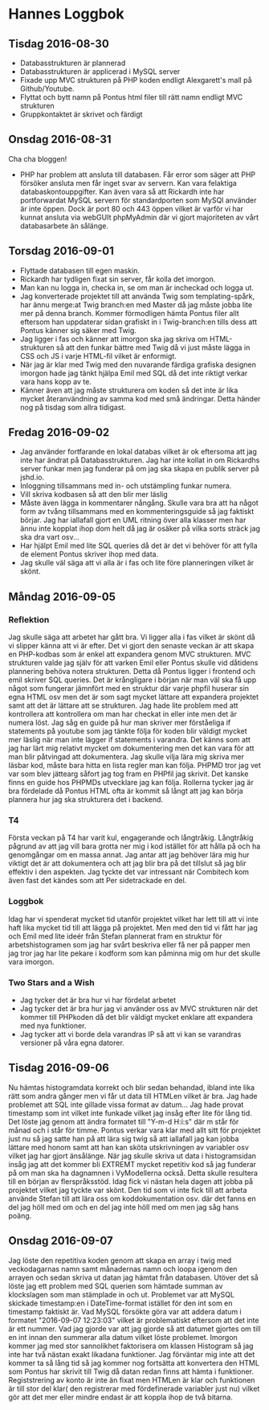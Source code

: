 # Hannes Loggbok

## Tisdag 2016-08-30
* Databasstrukturen är plannerad
* Databasstrukturen är applicerad i MySQL server
* Fixade upp MVC strukturen på PHP koden endligt Alexgarett's mall på Github/Youtube.
* Flyttat och bytt namn på Pontus html filer till rätt namn endligt MVC strukturen
* Gruppkontaktet är skrivet och färdigt

## Onsdag 2016-08-31
Cha cha bloggen!

* PHP har problem att ansluta till databasen. Får error som säger att PHP försöker ansluta men får inget svar av servern. Kan vara felaktiga databaskontouppgifter. Kan även vara så att Rickardh inte har portforwardat MySQL servern för standardporten som MySQl använder är inte öppen. Dock är port 80 och 443 öppen vilket är varför vi har kunnat ansluta via webGUIt phpMyAdmin där vi gjort majoriteten av vårt databasarbete än sålänge.


## Torsdag 2016-09-01
* Flyttade databasen till egen maskin.
* Rickardh har tydligen fixat sin server, får kolla det imorgon.
* Man kan nu logga in, checka in, se om man är incheckad och logga ut.
* Jag konverterade projektet till att använda Twig som templating-spårk, har ännu merge:at Twig branch:en med Master då jag måste jobba lite mer på denna branch. Kommer förmodligen hämta Pontus filer allt eftersom han uppdaterar sidan grafiskt in i Twig-branch:en tills dess att Pontus känner sig säker med Twig.
* Jag ligger i fas och känner att imorgon ska jag skriva om HTML-strukturen så att den funkar bättre med Twig då vi just måste lägga in CSS och JS i varje HTML-fil vilket är enformigt.
* När jag är klar med Twig med den nuvarande färdiga grafiska designen imorgon hade jag tänkt hjälpa Emil med SQL då det inte riktigt verkar vara hans kopp av te.
* Känner även att jag måste strukturera om koden så det inte är lika mycket återanvändning av samma kod med små ändringar. Detta händer nog på tisdag som allra tidigast.

## Fredag 2016-09-02
* Jag använder fortfarande en lokal databas vilket är ok eftersoma att jag inte har ändrat på Databasstrukturen. Jag har inte kollat in om Rickardhs server funkar men jag funderar på om jag ska skapa en publik server på jshd.io.
* Inloggning tillsammans med in- och utstämpling funkar numera.
* Vill skriva kodbasen så att den blir mer läslig
* Måste även lägga in kommentarer nångång. Skulle vara bra att ha något form av tvång tillsammans med en kommenteringsguide så jag faktiskt börjar. Jag har iallafall gjort en UML ritning över alla klasser men har ännu inte kopplat ihop dom helt då jag är osäker på vilka sorts sträck jag ska dra vart osv...
* Har hjälpt Emil med lite SQL queries då det är det vi behöver för att fylla de element Pontus skriver ihop med data.
* Jag skulle väl säga att vi alla är i fas och lite före planneringen vilket är skönt.

## Måndag 2016-09-05
### Reflektion
Jag skulle säga att arbetet har gått bra. Vi ligger alla i fas vilket är skönt då vi slipper känna att vi är efter. Det vi gjort den senaste veckan är att skapa en PHP-kodbas som är enkel att expandera genom MVC strukturen. MVC strukturen valde jag själv för att varken Emil eller Pontus skulle vid dåtidens plannering behöva notera strukturen. Detta då Pontus ligger i frontend och emil skriver SQL queries. Det är krångligare i början när man väl ska få upp något som fungerar jämnfört med en struktur där varje phpfil huserar sin egna HTML osv men det är som sagt mycket lättare att expandera projektet samt att det är lättare att se strukturen.
Jag hade lite problem med att kontrollera att kontrollera om man har checkat in eller inte men det är numera löst. Jag såg en guide på hur man skriver mer förståeliga if statements på youtube som jag tänkte följa för koden blir väldigt mycket mer läslig när man inte lägger if statements i varandra.
Det känns som att jag har lärt mig relativt mycket om dokumentering men det kan vara för att man blir påtvingad att dokumentera. Jag skulle vilja lära mig skriva mer läsbar kod, måste bara hitta en lista regler man kan följa. PHPMD tror jag vet var som blev jättearg såfort jag tog fram en PHPfil jag skrivit. Det kanske finns en guide hos PHPMDs utvecklare jag kan följa.
Rollerna tycker jag är bra fördelade då Pontus HTML ofta är kommit så långt att jag kan börja plannera hur jag ska strukturera det i backend.

### T4
Första veckan på T4 har varit kul, engagerande och långtråkig. Långtråkig pågrund av att jag vill bara grotta ner mig i kod istället för att hålla på och ha genomgångar om en massa annat. Jag antar att jag behöver lära mig hur viktigt det är att dokumentera och att jag blir bra på det tillslut så jag blir effektiv i den aspekten. Jag tyckte det var intressant när Combitech kom även fast det kändes som att Per sidetrackade en del.

### Loggbok
Idag har vi spenderat mycket tid utanför projektet vilket har lett till att vi inte haft lika mycket tid till att lägga på projektet. Men med den tid vi fått har jag och Emil med lite ideér från Stefan plannerat fram en struktur för arbetshistogramen som jag har svårt beskriva eller få ner på papper men jag tror jag har lite pekare i kodform som kan påminna mig om hur det skulle vara imorgon.

### Two Stars and a Wish
* Jag tycker det är bra hur vi har fördelat arbetet
* Jag tycker det är bra hur jag vi använder oss av MVC strukturen när det kommer till PHPkoden då det blir väldigt mycket enklare att expandera med nya funktioner.
* Jag tycker att vi borde dela varandras IP så att vi kan se varandras versioner på våra egna datorer.

## Tisdag 2016-09-06
Nu hämtas histogramdata korrekt och blir sedan behandad, ibland inte lika rätt som andra gånger men vi får ut data till HTMLen vilket är bra. Jag hade problemet att SQL inte gillade vissa format av datum... Jag hade provat timestamp som int vilket inte funkade vilket jag insåg efter lite för lång tid. Det löste jag genom att ändra formatet till "Y-m-d H:i:s" där m står för månad och i står för timme. Pontus verkar vara klar med allt sitt för projektet just nu så jag satte han på att lära sig twig så att iallafall jag kan jobba lättare med honom samt att han kan sköta utskrivningen av variabler osv vilket jag har gjort änsålänge. När jag skulle skriva ut data i histogramsidan insåg jag att det kommer bli EXTREMT mycket repetitiv kod så jag funderar på om man ska ha dagnamnen i VyModellerna också. Detta skulle resultera till en början av flerspråksstöd. Idag fick vi nästan hela dagen att jobba på projektet vilket jag tyckte var skönt. Den tid som vi inte fick till att arbeta använde Stefan till att lära oss om koddokumentation osv. där det fanns en del jag höll med om och en del jag inte höll med om men jag såg hans poäng.

## Onsdag 2016-09-07
Jag löste den repetitiva koden genom att skapa en array i twig med veckodagarnas namn samt månadernas namn och loopa igenom den arrayen och sedan skriva ut datan jag hämtat från databasen. Utöver det så löste jag ett problem med SQL querien som hämtade summan av klockslagen som man stämplade in och ut. Problemet var att MySQL skickade timestamp:en i DateTime-format istället för den int som en timestamp faktiskt är. Vad MySQL försökte göra var att addera datum i formatet "2016-09-07 12:23:03" vilket är problematiskt eftersom att det inte är ett nummer. Vad jag gjorde var att jag gjorde så att datumet gjortes om till en int innan den summerar alla datum vilket löste problemet.
Imorgon kommer jag med stor sannolikhet faktorisera om klassen Histogram så jag inte har två nästan exakt likadana funktioner. Jag förväntar mig inte att det kommer ta så lång tid så jag kommer nog fortsätta att konvertera den HTML som Pontus har skrivit till Twig då datan redan finns att hämta i funktioner.
Registstrering av konto är inte än fixat men HTMLen är klar och funktionen är till stor del klar( den registrerar med fördefinerade variabler just nu) vilket gör att det mer eller mindre endast är att koppla ihop de två bitarna.
